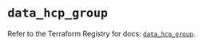 # `data_hcp_group`

Refer to the Terraform Registry for docs: [`data_hcp_group`](https://registry.terraform.io/providers/hashicorp/hcp/0.94.1/docs/data-sources/group).
